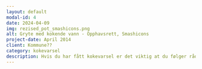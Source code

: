 ```yaml
---
layout: default
modal-id: 4
date: 2024-04-09
img: rezised_pot_smashicons.png
alt: Gryte med kokende vann - Opphavsrett, Smashicons
project-date: April 2014
client: Kommune??
category: kokevarsel
description: Hvis du har fått kokevarsel er det viktig at du følger rådene du har fått på SMS!!!!
---
```

